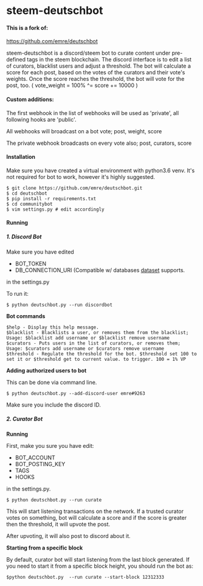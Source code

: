 # steem-deutschbot

#### This is a fork of:

https://github.com/emre/deutschbot

steem-deutschbot is a discord/steem bot to curate content under pre-defined tags in the steem blockchain.
The discord interface is to edit a list of curators, blacklist users and adjust a threshold.
The bot will calculate a score for each post, based on the votes of the curators and their vote's weights.
Once the score reaches the threshold, the bot will vote for the post, too.
( vote_weight = 100%  ^= score += 10000 )

#### Custom additions:

The first webhook in the list of webhooks will be used as 'private', all following hooks are 'public'.

All webhooks will broadcast on a bot vote; post, weight, score

The private webhook broadcasts on every vote also; post, curators, score

#### Installation

Make sure you have created a virtual environment with python3.6 venv. It's not
required for bot to work, however it's highly suggested.

```
$ git clone https://github.com/emre/deutschbot.git
$ cd deutschbot
$ pip install -r requirements.txt
$ cd communitybot
$ vim settings.py # edit accordingly
```

#### Running

##### 1. Discord Bot

Make sure you have edited

- BOT\_TOKEN
- DB\_CONNECTION\_URI (Compatible w/ databases [dataset](https://dataset.readthedocs.io/en/latest/) supports.

in the settings.py

To run it:

```
$ python deutschbot.py --run discordbot
```

**Bot commands**

```
$help - Display this help message.
$blacklist - Blacklists a user, or removes them from the blacklist; Usage: $blacklist add username or $blacklist remove username
$curators - Puts users in the list of curators, or removes them; Usage: $curators add username or $curators remove username
$threshold - Regulate the threshold for the bot. $threshold set 100 to set it or $threshold get to current value. to trigger. 100 = 1% VP
```

**Adding authorized users to bot**

This can be done via command line.

```
$ python deutschbot.py --add-discord-user emre#9263
```

Make sure you include the discord ID.

##### 2. Curator Bot

**Running**

First, make you sure you have edit:

- BOT\_ACCOUNT
- BOT\_POSTING\_KEY
- TAGS
- HOOKS

in the settings.py.

```
$ python deutschbot.py --run curate
```

This will start listening transactions on the network. If a trusted curator votes on something,
bot will calculate a score and if the score is greater then the threshold, it will upvote the post. 

After upvoting, it will also post to discord about it.

**Starting from a specific block**

By default, curator bot will start listening from the last block generated. If you need to start it from a
specific block height, you should run the bot as:

```
$python deutschbot.py  --run curate --start-block 12312333
```










